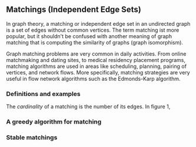 ## Matchings (Independent Edge Sets)
In graph theory, a matching or independent edge set in an undirected graph is a set of edges without common vertices. 
The term matching ist more popular, but it shouldn't be confused with another meaning of graph matching that is computing the similarity of graphs (graph isomorphism).

Graph matching problems are very common in daily activities.
From online matchmaking and dating sites, to medical residency placement programs, matching algorithms are used in areas like scheduling, planning, pairing of vertices, and network flows. 
More specifically, matching strategies are very useful in flow network algorithms such as the Edmonds-Karp algorithm.

### Definitions and examples
The *cardinality* of a matching is the number of its edges. In figure 1, 
### A greedy algorithm for matching

### Stable matchings
